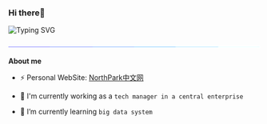 ### Hi there🐻



![Typing SVG](https://readme-typing-svg.demolab.com?font=Fira+Code&pause=1000&width=435&lines=I'm+liuhouer+Welcome+!)

<img  src="assests/borderseperator.gif">

**About me**

- ⚡  Personal WebSite: [NorthPark中文网](https://northpark.cn)

- 🔭 I'm currently working as a `tech manager in a central enterprise`

- 🌱 I’m currently learning `big data system`
  <!-- 

- 📫 How to reach me: `telegram:@liuhouer`
  -->

  

<!--
**liuhouer/liuhouer** is a ✨ _special_ ✨ repository because its `README.md` (this file) appears on your GitHub profile.

Here are some ideas to get you started:

- 🔭 I’m currently working on ...
- 🌱 I’m currently learning ...
- 👯 I’m looking to collaborate on ...
- 🤔 I’m looking for help with ...
- 💬 Ask me about ...
- 📫 How to reach me: ...
- 😄 Pronouns: ...
- ⚡ Fun fact: ...
-->
